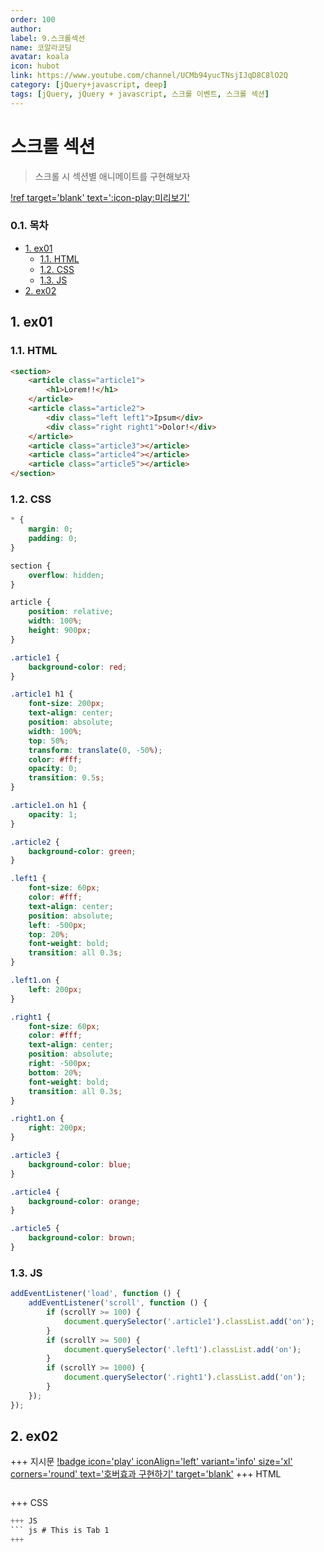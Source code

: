 ```yaml
---
order: 100
author:
label: 9.스크롤섹션
name: 코알라코딩
avatar: koala
icon: hubot
link: https://www.youtube.com/channel/UCMb94yucTNsjIJqD8C8lO2Q
category: [jQuery+javascript, deep]
tags: [jQuery, jQuery + javascript, 스크롤 이벤트, 스크롤 섹션]
---
```


# 스크롤 섹션 <!-- omit in toc -->

> 스크롤 시 섹션별 애니메이트를 구현해보자

[!ref target='blank' text=':icon-play:미리보기'](./files/9/jq.html)

### 0.1. 목차 <!-- omit in toc -->

- [1. ex01](#1-ex01)
	- [1.1. HTML](#11-html)
	- [1.2. CSS](#12-css)
	- [1.3. JS](#13-js)
- [2. ex02](#2-ex02)

## 1. ex01

### 1.1. HTML

```html #
<section>
	<article class="article1">
		<h1>Lorem!!</h1>
	</article>
	<article class="article2">
		<div class="left left1">Ipsum</div>
		<div class="right right1">Dolor!</div>
	</article>
	<article class="article3"></article>
	<article class="article4"></article>
	<article class="article5"></article>
</section>
```

### 1.2. CSS

```css #
* {
	margin: 0;
	padding: 0;
}

section {
	overflow: hidden;
}

article {
	position: relative;
	width: 100%;
	height: 900px;
}

.article1 {
	background-color: red;
}

.article1 h1 {
	font-size: 200px;
	text-align: center;
	position: absolute;
	width: 100%;
	top: 50%;
	transform: translate(0, -50%);
	color: #fff;
	opacity: 0;
	transition: 0.5s;
}

.article1.on h1 {
	opacity: 1;
}

.article2 {
	background-color: green;
}

.left1 {
	font-size: 60px;
	color: #fff;
	text-align: center;
	position: absolute;
	left: -500px;
	top: 20%;
	font-weight: bold;
	transition: all 0.3s;
}

.left1.on {
	left: 200px;
}

.right1 {
	font-size: 60px;
	color: #fff;
	text-align: center;
	position: absolute;
	right: -500px;
	bottom: 20%;
	font-weight: bold;
	transition: all 0.3s;
}

.right1.on {
	right: 200px;
}

.article3 {
	background-color: blue;
}

.article4 {
	background-color: orange;
}

.article5 {
	background-color: brown;
}
```

### 1.3. JS

```js
addEventListener('load', function () {
	addEventListener('scroll', function () {
		if (scrollY >= 100) {
			document.querySelector('.article1').classList.add('on');
		}
		if (scrollY >= 500) {
			document.querySelector('.left1').classList.add('on');
		}
		if (scrollY >= 1000) {
			document.querySelector('.right1').classList.add('on');
		}
	});
});
```

## 2. ex02

+++ 지시문
[!badge icon='play' iconAlign='left' variant='info' size='xl' corners='round' text='호버효과 구현하기' target='blank'](./files/9/9-2q.html)
+++ HTML
``` html # This is Tab 1
```
+++ CSS
``` css # This is Tab 1
+++ JS
``` js # This is Tab 1
+++